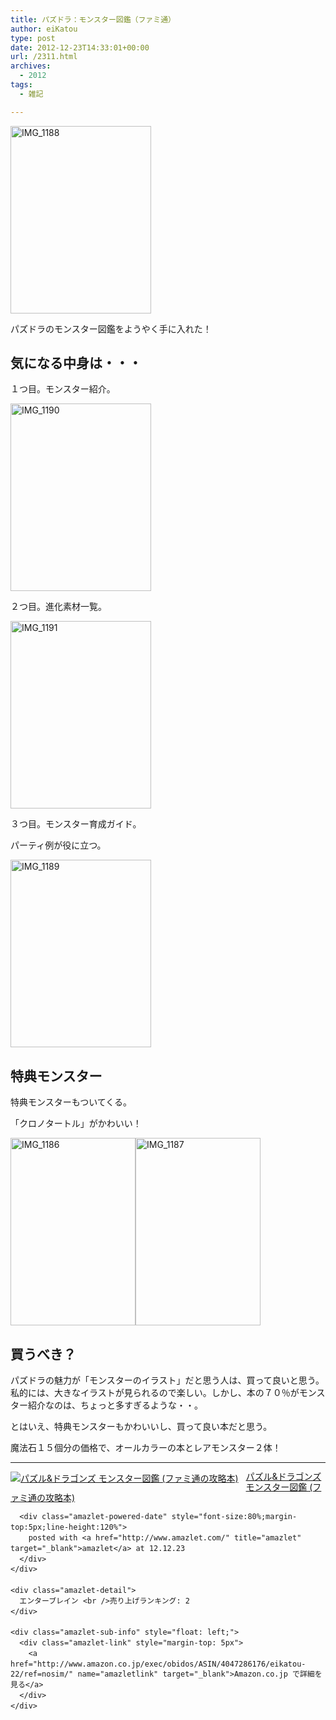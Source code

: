 ```yaml
---
title: パズドラ：モンスター図鑑（ファミ通）
author: eiKatou
type: post
date: 2012-12-23T14:33:01+00:00
url: /2311.html
archives:
  - 2012
tags:
  - 雑記

---
```

<img src="/uploads/2012/12/IMG_1188-225x300.jpg" alt="IMG_1188" width="225" height="300" class="alignnone size-medium wp-image-2314" srcset="/uploads/2012/12/IMG_1188-225x300.jpg 225w, /blog/uploads/2012/12/IMG_1188-768x1024.jpg 768w, /blog/uploads/2012/12/IMG_1188-624x832.jpg 624w, /blog/uploads/2012/12/IMG_1188.jpg 1224w" sizes="(max-width: 225px) 100vw, 225px" />
  
パズドラのモンスター図鑑をようやく手に入れた！ 

<!--more-->

## 気になる中身は・・・

１つ目。モンスター紹介。
  
<img src="/uploads/2012/12/IMG_1190-225x300.jpg" alt="IMG_1190" width="225" height="300" class="alignnone size-medium wp-image-2316" srcset="/uploads/2012/12/IMG_1190-225x300.jpg 225w, /blog/uploads/2012/12/IMG_1190-768x1024.jpg 768w, /blog/uploads/2012/12/IMG_1190-624x832.jpg 624w, /blog/uploads/2012/12/IMG_1190.jpg 1224w" sizes="(max-width: 225px) 100vw, 225px" />

２つ目。進化素材一覧。
  

<img src="/uploads/2012/12/IMG_1191-225x300.jpg" alt="IMG_1191" width="225" height="300" class="alignnone size-medium wp-image-2319" srcset="/uploads/2012/12/IMG_1191-225x300.jpg 225w, /blog/uploads/2012/12/IMG_1191-768x1024.jpg 768w, /blog/uploads/2012/12/IMG_1191-624x832.jpg 624w, /blog/uploads/2012/12/IMG_1191.jpg 1224w" sizes="(max-width: 225px) 100vw, 225px" /> 

３つ目。モンスター育成ガイド。
  
パーティ例が役に立つ。
  

<img src="/uploads/2012/12/IMG_1189-225x300.jpg" alt="IMG_1189" width="225" height="300" class="alignnone size-medium wp-image-2315" srcset="/uploads/2012/12/IMG_1189-225x300.jpg 225w, /blog/uploads/2012/12/IMG_1189-768x1024.jpg 768w, /blog/uploads/2012/12/IMG_1189-624x832.jpg 624w, /blog/uploads/2012/12/IMG_1189.jpg 1224w" sizes="(max-width: 225px) 100vw, 225px" /> 

## 特典モンスター

特典モンスターもついてくる。
  
「クロノタートル」がかわいい！
  
<img src="/uploads/2012/12/IMG_1186-200x300.jpg" alt="IMG_1186" width="200" height="300" class="alignnone size-medium wp-image-2312" srcset="/uploads/2012/12/IMG_1186-200x300.jpg 200w, /blog/uploads/2012/12/IMG_1186.jpg 320w" sizes="(max-width: 200px) 100vw, 200px" /><img src="/uploads/2012/12/IMG_1187-200x300.jpg" alt="IMG_1187" width="200" height="300" class="alignnone size-medium wp-image-2313" srcset="/uploads/2012/12/IMG_1187-200x300.jpg 200w, /blog/uploads/2012/12/IMG_1187.jpg 320w" sizes="(max-width: 200px) 100vw, 200px" />

## 買うべき？

パズドラの魅力が「モンスターのイラスト」だと思う人は、買って良いと思う。私的には、大きなイラストが見られるので楽しい。しかし、本の７０％がモンスター紹介なのは、ちょっと多すぎるような・・。

とはいえ、特典モンスターもかわいいし、買って良い本だと思う。
  
魔法石１５個分の価格で、オールカラーの本とレアモンスター２体！

* * *

<div class="amazlet-box" style="margin-bottom:0px;">
  <div class="amazlet-image" style="float:left;margin:0px 12px 1px 0px;">
    <a href="http://www.amazon.co.jp/exec/obidos/ASIN/4047286176/eikatou-22/ref=nosim/" name="amazletlink" target="_blank"><img src="http://ecx.images-amazon.com/images/I/61CkzpQ-oWL._SL160_.jpg" alt="パズル&#038;ドラゴンズ モンスター図鑑 (ファミ通の攻略本)" style="border: none;" /></a>
  </div>
  
  <div class="amazlet-info" style="line-height:120%; margin-bottom: 10px">
    <div class="amazlet-name" style="margin-bottom:10px;line-height:120%">
      <a href="http://www.amazon.co.jp/exec/obidos/ASIN/4047286176/eikatou-22/ref=nosim/" name="amazletlink" target="_blank">パズル&ドラゴンズ モンスター図鑑 (ファミ通の攻略本)</a></p> 
      
      <div class="amazlet-powered-date" style="font-size:80%;margin-top:5px;line-height:120%">
        posted with <a href="http://www.amazlet.com/" title="amazlet" target="_blank">amazlet</a> at 12.12.23
      </div>
    </div>
    
    <div class="amazlet-detail">
      エンターブレイン <br />売り上げランキング: 2
    </div>
    
    <div class="amazlet-sub-info" style="float: left;">
      <div class="amazlet-link" style="margin-top: 5px">
        <a href="http://www.amazon.co.jp/exec/obidos/ASIN/4047286176/eikatou-22/ref=nosim/" name="amazletlink" target="_blank">Amazon.co.jp で詳細を見る</a>
      </div>
    </div>
  </div>
  
  <div class="amazlet-footer" style="clear: left">
  </div>
</div>
